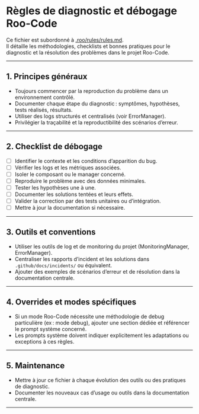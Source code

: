 # Règles de diagnostic et débogage Roo-Code

Ce fichier est subordonné à [.roo/rules/rules.md](rules.md).  
Il détaille les méthodologies, checklists et bonnes pratiques pour le diagnostic et la résolution des problèmes dans le projet Roo-Code.

---

## 1. Principes généraux

- Toujours commencer par la reproduction du problème dans un environnement contrôlé.
- Documenter chaque étape du diagnostic : symptômes, hypothèses, tests réalisés, résultats.
- Utiliser des logs structurés et centralisés (voir ErrorManager).
- Privilégier la traçabilité et la reproductibilité des scénarios d’erreur.

---

## 2. Checklist de débogage

- [ ] Identifier le contexte et les conditions d’apparition du bug.
- [ ] Vérifier les logs et les métriques associées.
- [ ] Isoler le composant ou le manager concerné.
- [ ] Reproduire le problème avec des données minimales.
- [ ] Tester les hypothèses une à une.
- [ ] Documenter les solutions tentées et leurs effets.
- [ ] Valider la correction par des tests unitaires ou d’intégration.
- [ ] Mettre à jour la documentation si nécessaire.

---

## 3. Outils et conventions

- Utiliser les outils de log et de monitoring du projet (MonitoringManager, ErrorManager).
- Centraliser les rapports d’incident et les solutions dans `.github/docs/incidents/` ou équivalent.
- Ajouter des exemples de scénarios d’erreur et de résolution dans la documentation centrale.

---

## 4. Overrides et modes spécifiques

- Si un mode Roo-Code nécessite une méthodologie de debug particulière (ex : mode debug), ajouter une section dédiée et référencer le prompt système concerné.
- Les prompts système doivent indiquer explicitement les adaptations ou exceptions à ces règles.

---

## 5. Maintenance

- Mettre à jour ce fichier à chaque évolution des outils ou des pratiques de diagnostic.
- Documenter les nouveaux cas d’usage ou outils dans la documentation centrale.

---